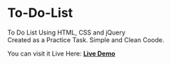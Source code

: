 # To-Do-List
To Do List Using HTML, CSS and jQuery
<br>Created as a Practice Task. Simple and Clean Coode.

You can visit it Live Here: <b> <a href="https://zainashrafofficial.github.io/To-Do-List/"> Live Demo </a> </b>
